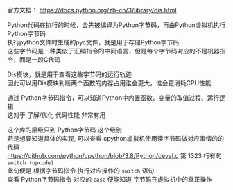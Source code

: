 官方文档： https://docs.python.org/zh-cn/3/library/dis.html  

Python代码在执行的时候，会先被编译为Python字节码，再由Python虚拟机执行Python字节码  
执行python文件时生成的pyc文件，就是用于存储Python字节码  
这些字节码是一种类似于汇编指令的中间语言，但是每个字节码对应的不是机器指令，而是一段C代码  

Dis模块，就是用于查看这些字节码的运行轨迹  
因此可以用Dis模块判断两个函数的内存占用谁会更大，谁会更消耗CPU性能  

通过 Python字节码指令，可以知道Python中内置函数、变量的取值过程、运行逻辑  
这对于 了解/优化 代码性能 非常有用   

这个库的层级只到 Python字节码 这个级别  
若是想要知道具体的实现, 可以查看 cpython虚拟机使用读字节码做对应事情的的代码  
https://github.com/python/cpython/blob/3.8/Python/ceval.c 第 1323 行有句 `switch (opcode)`  
此句便是 根据字节码指令 执行对应操作的 `switch` 语句  
查看 Python字节码指令 对应的 `case` 便能知道 字节码在虚拟机中的真正操作  
